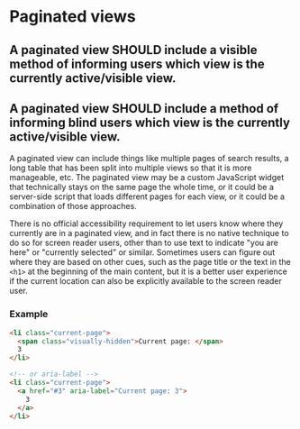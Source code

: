 # Paginated views

## A paginated view SHOULD include a visible method of informing users which view is the currently active/visible view.

## A paginated view SHOULD include a method of informing blind users which view is the currently active/visible view.

A paginated view can include things like multiple pages of search results, a long table that has been split into multiple views so that it is more manageable, etc. The paginated view may be a custom JavaScript widget that technically stays on the same page the whole time, or it could be a server-side script that loads different pages for each view, or it could be a combination of those approaches.

There is no official accessibility requirement to let users know where they currently are in a paginated view, and in fact there is no native technique to do so for screen reader users, other than to use text to indicate "you are here" or "currently selected" or similar. Sometimes users can figure out where they are based on other cues, such as the page title or the text in the `<h1>` at the beginning of the main content, but it is a better user experience if the current location can also be explicitly available to the screen reader user.

### Example

```html
<li class="current-page">
  <span class="visually-hidden">Current page: </span>
  3
</li>

<!-- or aria-label -->
<li class="current-page">
  <a href="#3" aria-label="Current page: 3">
    3
  </a>
</li>
```
